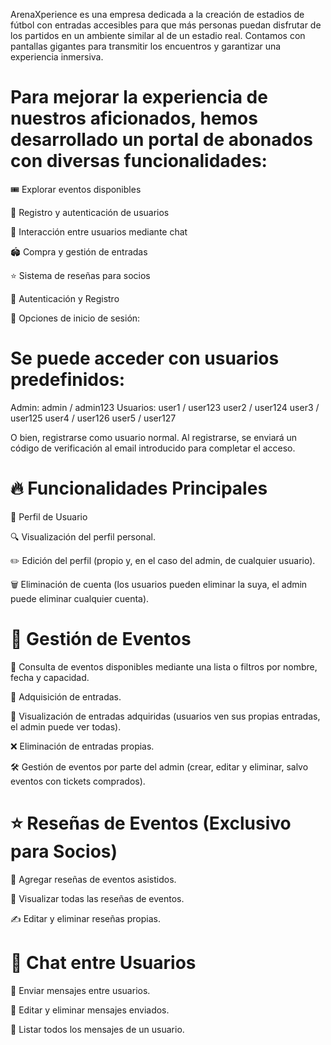ArenaXperience es una empresa dedicada a la creación de estadios de fútbol con entradas accesibles para que más personas puedan disfrutar de los partidos en un ambiente similar al de un estadio real. Contamos con pantallas gigantes para transmitir los encuentros y garantizar una experiencia inmersiva.

# Para mejorar la experiencia de nuestros aficionados, hemos desarrollado un portal de abonados con diversas funcionalidades:

🎟️ Explorar eventos disponibles

🔐 Registro y autenticación de usuarios

💬 Interacción entre usuarios mediante chat

🏟️ Compra y gestión de entradas

⭐ Sistema de reseñas para socios

🚀 Autenticación y Registro

🔑 Opciones de inicio de sesión:

# Se puede acceder con usuarios predefinidos:

Admin: admin / admin123
Usuarios: 
user1 / user123
user2 / user124
user3 / user125
user4 / user126
user5 / user127

O bien, registrarse como usuario normal. Al registrarse, se enviará un código de verificación al email introducido para completar el acceso.

# 🔥 Funcionalidades Principales

👤 Perfil de Usuario

🔍 Visualización del perfil personal.

✏️ Edición del perfil (propio y, en el caso del admin, de cualquier usuario).

🗑️ Eliminación de cuenta (los usuarios pueden eliminar la suya, el admin puede eliminar cualquier cuenta).

# 🎫 Gestión de Eventos

📅 Consulta de eventos disponibles mediante una lista o filtros por nombre, fecha y capacidad.

🛒 Adquisición de entradas.

📂 Visualización de entradas adquiridas (usuarios ven sus propias entradas, el admin puede ver todas).

❌ Eliminación de entradas propias.

🛠️ Gestión de eventos por parte del admin (crear, editar y eliminar, salvo eventos con tickets comprados).

# ⭐ Reseñas de Eventos (Exclusivo para Socios)

📝 Agregar reseñas de eventos asistidos.

👀 Visualizar todas las reseñas de eventos.

✍️ Editar y eliminar reseñas propias.

# 💬 Chat entre Usuarios

📩 Enviar mensajes entre usuarios.

📝 Editar y eliminar mensajes enviados.

📜 Listar todos los mensajes de un usuario.

